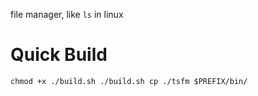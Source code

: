 file manager, like `ls` in linux

# Quick Build

``
chmod +x ./build.sh
./build.sh
cp ./tsfm $PREFIX/bin/
``
